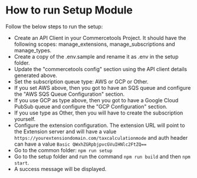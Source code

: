 # How to run Setup Module

Follow the below steps to run the setup:

- Create an API Client in your Commercetools Project. It should have the following scopes: manage_extensions, manage_subscriptions and manage_types.
- Create a copy of the .env.sample and rename it as .env in the setup folder.
- Update the "commercetools config" section using the API client details generated above.
- Set the subscription queue type: AWS or GCP or Other.
- If you set AWS above, then you got to have an SQS queue and configure the "AWS SQS Queue Configuration" section.
- If you use GCP as type above, then you got to have a Google Cloud PubSub queue and configure the "GCP Configuration" section.
- If you use type as Other, then you will have to create the subscription yourself.
- Configure the extension configuration. The extension URL will point to the Extension server and will have a value `https://yourextensiondomain.com/taxcalculationmode` and auth header can have a value `Basic QWxhZGRpbjpvcGVuIHNlc2FtZQ==`
- Go to the common folder: `npm run setup`
- Go to the setup folder and run the command `npm run build` and then `npm start`.
- A success message will be displayed.
